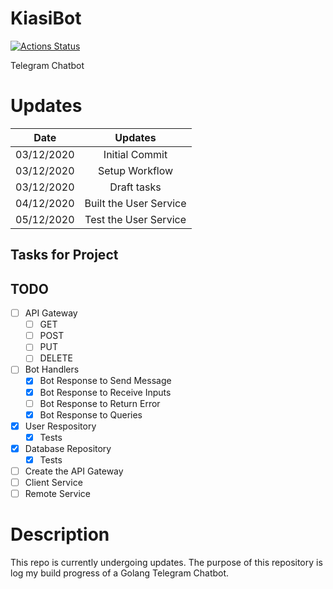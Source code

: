 # KiasiBot

[![Actions Status](https://github.com/gabrielleeyj/KiasiBot/workflows/Test%20Go/badge.svg)](https://github.com/gabrielleeyj/KiasiBot/actions)

Telegram Chatbot

# Updates

| Date       |    Updates     |
| ---------- | :------------: |
| 03/12/2020 | Initial Commit |
| 03/12/2020 | Setup Workflow |
| 03/12/2020 | Draft tasks    |
| 04/12/2020 | Built the User Service   |
| 05/12/2020 | Test the User Service |

## Tasks for Project
## TODO

- [ ] API Gateway
  - [ ] GET
  - [ ] POST
  - [ ] PUT
  - [ ] DELETE
- [ ] Bot Handlers
  - [X] Bot Response to Send Message
  - [X] Bot Response to Receive Inputs
  - [ ] Bot Response to Return Error
  - [X] Bot Response to Queries
- [X] User Respository
  - [X] Tests
- [X] Database Repository
  - [X] Tests
- [ ] Create the API Gateway
- [ ] Client Service
- [ ] Remote Service

# Description

This repo is currently undergoing updates. The purpose of this repository is log my build progress of a Golang Telegram Chatbot.
